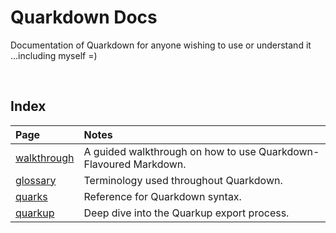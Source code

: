 # Quarkdown Docs

Documentation of Quarkdown for anyone wishing to use or understand it ...including myself =)


<br>


## Index

| Page | Notes |
| :--- | :---- |
| [walkthrough](walkthrough.md) | A guided walkthrough on how to use Quarkdown-Flavoured Markdown. |
| [glossary](glossary.md) | Terminology used throughout Quarkdown. |
| [quarks](quarks.md) | Reference for Quarkdown syntax. |
| [quarkup](quarkup.md) | Deep dive into the Quarkup export process. |
